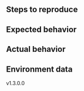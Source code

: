 <!-- 
If a bug, please fill the following template 
If anything else, feel free to remove the template and elaborate your point in you own words
-->

Steps to reproduce
------------------


Expected behavior
-----------------


Actual behavior
---------------


Environment data
----------------

<!-- specify the version, i.e. -->

v1.3.0.0

